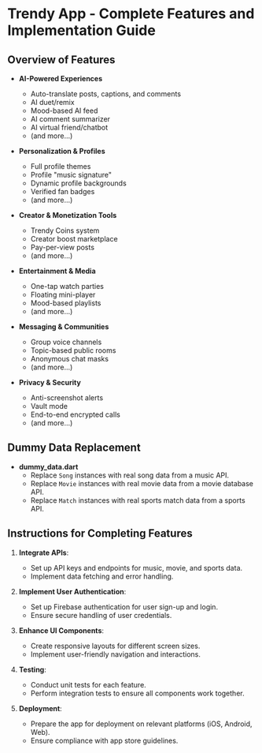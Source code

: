 # Trendy App - Complete Features and Implementation Guide

## Overview of Features
- **AI-Powered Experiences**
  - Auto-translate posts, captions, and comments
  - AI duet/remix
  - Mood-based AI feed
  - AI comment summarizer
  - AI virtual friend/chatbot
  - (and more...)

- **Personalization & Profiles**
  - Full profile themes
  - Profile "music signature"
  - Dynamic profile backgrounds
  - Verified fan badges
  - (and more...)

- **Creator & Monetization Tools**
  - Trendy Coins system
  - Creator boost marketplace
  - Pay-per-view posts
  - (and more...)

- **Entertainment & Media**
  - One-tap watch parties
  - Floating mini-player
  - Mood-based playlists
  - (and more...)

- **Messaging & Communities**
  - Group voice channels
  - Topic-based public rooms
  - Anonymous chat masks
  - (and more...)

- **Privacy & Security**
  - Anti-screenshot alerts
  - Vault mode
  - End-to-end encrypted calls
  - (and more...)

## Dummy Data Replacement
- **dummy_data.dart**
  - Replace `Song` instances with real song data from a music API.
  - Replace `Movie` instances with real movie data from a movie database API.
  - Replace `Match` instances with real sports match data from a sports API.

## Instructions for Completing Features
1. **Integrate APIs**: 
   - Set up API keys and endpoints for music, movie, and sports data.
   - Implement data fetching and error handling.

2. **Implement User Authentication**:
   - Set up Firebase authentication for user sign-up and login.
   - Ensure secure handling of user credentials.

3. **Enhance UI Components**:
   - Create responsive layouts for different screen sizes.
   - Implement user-friendly navigation and interactions.

4. **Testing**:
   - Conduct unit tests for each feature.
   - Perform integration tests to ensure all components work together.

5. **Deployment**:
   - Prepare the app for deployment on relevant platforms (iOS, Android, Web).
   - Ensure compliance with app store guidelines.

